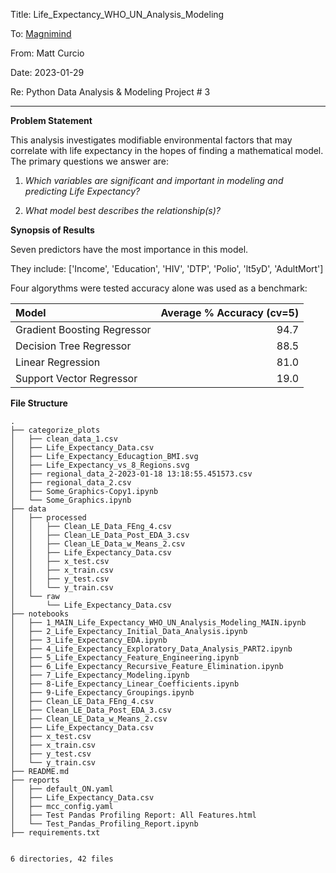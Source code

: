 Title: Life_Expectancy_WHO_UN_Analysis_Modeling

To:    [Magnimind](https://magnimindacademy.com/)

From:  Matt Curcio

Date:  2023-01-29

Re:    Python Data Analysis & Modeling Project # 3

---

**Problem Statement**

This analysis investigates modifiable environmental factors that may correlate with life expectancy in the hopes of finding a mathematical model. The primary questions we answer are:

1. *Which variables are significant and important in modeling and predicting Life Expectancy?*


2. *What model best describes the relationship(s)?*


**Synopsis of Results**

Seven predictors have the most importance in this model. 

They include: ['Income', 'Education', 'HIV', 'DTP', 'Polio', 'lt5yD', 'AdultMort']

Four algorythms were tested accuracy alone was used as a benchmark:

| Model | Average % Accuracy (cv=5) |
|:------|--------------------------:|
| Gradient Boosting Regressor | 94.7 |
| Decision Tree Regressor     | 88.5 |
| Linear Regression         | 81.0 |
| Support Vector Regressor  | 19.0 |


**File Structure**
```
.
├── categorize_plots
│   ├── clean_data_1.csv
│   ├── Life_Expectancy_Data.csv
│   ├── Life_Expectancy_Educagtion_BMI.svg
│   ├── Life_Expectancy_vs_8_Regions.svg
│   ├── regional_data_2-2023-01-18 13:18:55.451573.csv
│   ├── regional_data_2.csv
│   ├── Some_Graphics-Copy1.ipynb
│   └── Some_Graphics.ipynb
├── data
│   ├── processed
│   │   ├── Clean_LE_Data_FEng_4.csv
│   │   ├── Clean_LE_Data_Post_EDA_3.csv
│   │   ├── Clean_LE_Data_w_Means_2.csv
│   │   ├── Life_Expectancy_Data.csv
│   │   ├── x_test.csv
│   │   ├── x_train.csv
│   │   ├── y_test.csv
│   │   └── y_train.csv
│   └── raw
│       └── Life_Expectancy_Data.csv
├── notebooks
│   ├── 1_MAIN_Life_Expectancy_WHO_UN_Analysis_Modeling_MAIN.ipynb
│   ├── 2_Life_Expectancy_Initial_Data_Analysis.ipynb
│   ├── 3_Life_Expectancy_EDA.ipynb
│   ├── 4_Life_Expectancy_Exploratory_Data_Analysis_PART2.ipynb
│   ├── 5_Life_Expectancy_Feature_Engineering.ipynb
│   ├── 6_Life_Expectancy_Recursive_Feature_Elimination.ipynb
│   ├── 7_Life_Expectancy_Modeling.ipynb
│   ├── 8-Life_Expectancy_Linear_Coefficients.ipynb
│   ├── 9-Life_Expectancy_Groupings.ipynb
│   ├── Clean_LE_Data_FEng_4.csv
│   ├── Clean_LE_Data_Post_EDA_3.csv
│   ├── Clean_LE_Data_w_Means_2.csv
│   ├── Life_Expectancy_Data.csv
│   ├── x_test.csv
│   ├── x_train.csv
│   ├── y_test.csv
│   └── y_train.csv
├── README.md
├── reports
│   ├── default_ON.yaml
│   ├── Life_Expectancy_Data.csv
│   ├── mcc_config.yaml
│   ├── Test Pandas Profiling Report: All Features.html
│   └── Test_Pandas_Profiling_Report.ipynb
├── requirements.txt


6 directories, 42 files
```
